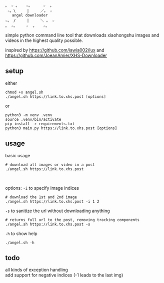 ```
。 ☆ 。   ☆。     ☆  。
 ☆。\     |     ／。 ☆
   angel downloader
☆。 /     |     ＼ 。 ☆ 
。 ☆。    ☆  。   ☆。

```
simple python command line tool that downloads xiaohongshu images and videos in the highest quality possible.<br>

inspired by https://github.com/iawia002/lux and https://github.com/JoeanAmier/XHS-Downloader<br>

## setup
either
```
chmod +x angel.sh
./angel.sh https://link.to.xhs.post [options]
```
or
```
python3 -m venv .venv
source .venv/bin/activate
pip install -r requirements.txt
python3 main.py https://link.to.xhs.post [options]
```

## usage
basic usage
```
# download all images or video in a post
./angel.sh https://link.to.xhs.post
```
<br>

options:
`-i` to specify image indices
```
# download the 1st and 2nd image
./angel.sh https://link.to.xhs.post -i 1 2 
```
`-s` to sanitize the url without downloading anything
```
# returns full url to the post, removing tracking components
./angel.sh https://link.to.xhs.post -s
```
`-h` to show help
```
./angel.sh -h  
```

## todo
all kinds of exception handling<br>
add support for negative indices (-1 leads to the last img)